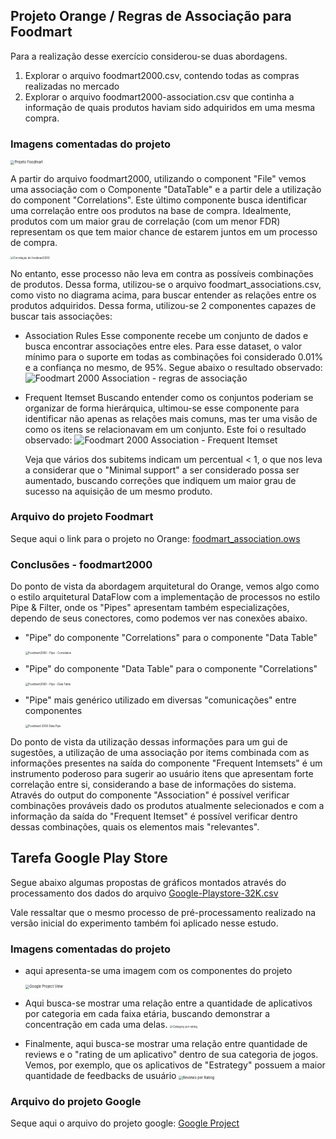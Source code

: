 ## Projeto Orange / Regras de Associação para Foodmart

Para a realização desse exercício considerou-se duas abordagens.

1. Explorar o arquivo foodmart2000.csv, contendo todas as compras realizadas no mercado
2. Explorar o arquivo foodmart2000-association.csv que continha a informação de quais
   produtos haviam sido adquiridos em uma mesma compra.

### Imagens comentadas do projeto

<img src="./images/foodmart_project.png" alt="Projeto Foodmart" style="zoom:40%;" />

A partir do arquivo foodmart2000, utilizando o component "File" vemos uma associação com o Componente 
"DataTable" e a partir dele a utilização do component "Correlations". Este último componente busca identificar
uma correlação entre oos produtos na base de compra. 
Idealmente, produtos com um maior grau de correlação (com um menor FDR) representam os que tem maior
chance de estarem juntos em um processo de compra.

<img src="./images/foodmart2000_correlation.png" alt="Correlação do foodmart2000" style="zoom:30%;" />



No entanto, esse processo não leva em contra as possíveis combinações de produtos.
Dessa forma, utilizou-se o arquivo foodmart_associations.csv, como visto no diagrama acima, para
buscar entender as relações entre os produtos adquiridos. Dessa forma, utilizou-se 2 componentes
capazes de buscar tais associações:

* Association Rules
  Esse componente recebe um conjunto de dados e busca encontrar associações entre eles.
  Para esse dataset, o valor mínimo para o suporte em todas as combinações foi considerado
  0.01% e a confiança no mesmo, de 95%. Segue abaixo o resultado observado:
  ![Foodmart 2000 Association - regras de associação](./images/foodmart2000_association_association.png)

* Frequent Itemset
  Buscando entender como os conjuntos poderiam se organizar de forma hierárquica, ultimou-se esse componente
  para identificar não apenas as relações mais comuns, mas ter uma visão de como os itens se relacionavam em
  um conjunto. Este foi o resultado observado:
  ![Foodmart 2000 Association - Frequent Itemset](./images/foodmart2000_association_frequent.png)

  Veja que vários dos subitems indicam um percentual < 1, o que nos leva a considerar que o "Minimal support" a
  ser considerado possa ser aumentado, buscando correções que indiquem um maior grau de sucesso na 
  aquisição de um mesmo produto.

### Arquivo do projeto Foodmart

Seque aqui o link para o projeto no Orange:
[foodmart_association.ows](./orange/foodmart_association.ows)

### Conclusões - foodmart2000

Do ponto de vista da abordagem arquitetural do Orange, vemos algo como o estilo arquitetural DataFlow com a
implementação de processos no estilo Pipe & Filter, onde os "Pipes" apresentam também especializações, 
dependo de seus conectores, como podemos ver nas conexões abaixo.

* "Pipe" do componente "Correlations" para o componente "Data Table"

  <img src="./images/foodmart2000_correlation_pipe.png" alt="Foodmart2000 - Pipe - Correlation" style="zoom:30%;" />

* "Pipe" do componente "Data Table" para o componente "Correlations"

  <img src="./images/foodmart2000_select-data_pipe.png" alt="Foodmart2000 - Pipe - Data Table" style="zoom:30%;" />

* "Pipe" mais genérico utilizado em diversas "comunicações" entre componentes

  <img src="./images/foodmard2000_data_pipe.png" alt="Foodmard 2000 Data Pipe" style="zoom:30%;" />

Do ponto de vista da utilização dessas informações para um gui de sugestões, a utilização de uma associação por 
items combinada com as informações presentes na saída do componente "Frequent Intemsets" é um instrumento
poderoso para sugerir ao usuário itens que apresentam forte correlação entre si, considerando a base de informações
do sistema.
Através do output do componente "Association" é possível verificar combinações prováveis dado os produtos
atualmente selecionados e com a informação da saída do "Frequent Itemset" é possível verificar dentro dessas
combinações, quais os elementos mais "relevantes".

## Tarefa Google Play Store

Segue abaixo algumas propostas de gráficos montados através do processamento dos dados do arquivo
[Google-Playstore-32K.csv](./orange/Google-Playstore-32K.csv)

Vale ressaltar que o mesmo processo de pré-processamento realizado na versão inicial do experimento
também foi aplicado nesse estudo.

### Imagens comentadas do projeto

* aqui apresenta-se uma imagem com os componentes do projeto

  <img src="./images/google_project_view.png" alt="Google Project View" style="zoom:40%;" />

* Aqui busca-se mostrar uma relação entre a quantidade de aplicativos por categoria em cada faixa etária,
  buscando demonstrar a concentração em cada uma delas.
  <img src="./images/category_category-rating.png" alt="Category por rating" style="zoom:30%;" />

* Finalmente, aqui busca-se mostrar uma relação entre quantidade de reviews e o "rating de um aplicativo"
  dentro de sua categoria de jogos. Vemos, por exemplo, que os aplicativos de "Estrategy" possuem a 
  maior quantidade de feedbacks de usuário
  <img src="./images/google_reviews_per_rating.png" alt="Reviews per Rating" style="zoom:40%;" />

### Arquivo do projeto Google

Seque aqui o arquivo do projeto google:
[Google Project](./orange/google-playstore-preparation.ows)

